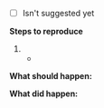  * [ ]  Isn't suggested yet
 
 **Steps to reproduce**
 1.  -
 
 **What should happen:**
 
 **What did happen:**